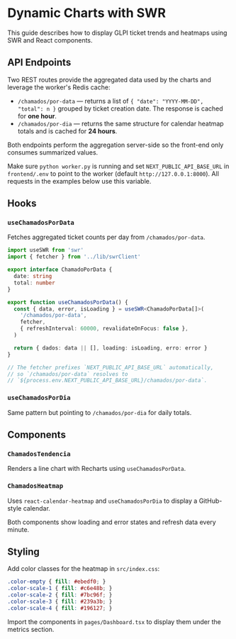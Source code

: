 # Dynamic Charts with SWR

This guide describes how to display GLPI ticket trends and heatmaps using SWR and React components.

## API Endpoints

Two REST routes provide the aggregated data used by the charts and leverage the worker's Redis cache:

- `/chamados/por-data` — returns a list of `{ "date": "YYYY-MM-DD", "total": n }` grouped by ticket creation date. The response is cached for **one hour**.
- `/chamados/por-dia` — returns the same structure for calendar heatmap totals and is cached for **24 hours**.

Both endpoints perform the aggregation server-side so the front-end only consumes summarized values.

Make sure `python worker.py` is running and set `NEXT_PUBLIC_API_BASE_URL` in
`frontend/.env` to point to the worker (default `http://127.0.0.1:8000`). All
requests in the examples below use this variable.

## Hooks

### `useChamadosPorData`
Fetches aggregated ticket counts per day from `/chamados/por-data`.

```ts
import useSWR from 'swr'
import { fetcher } from '../lib/swrClient'

export interface ChamadoPorData {
  date: string
  total: number
}

export function useChamadosPorData() {
  const { data, error, isLoading } = useSWR<ChamadoPorData[]>(
    '/chamados/por-data',
    fetcher,
    { refreshInterval: 60000, revalidateOnFocus: false },
  )

  return { dados: data || [], loading: isLoading, erro: error }
}

// The fetcher prefixes `NEXT_PUBLIC_API_BASE_URL` automatically,
// so `/chamados/por-data` resolves to
// `${process.env.NEXT_PUBLIC_API_BASE_URL}/chamados/por-data`.
```

### `useChamadosPorDia`
Same pattern but pointing to `/chamados/por-dia` for daily totals.

## Components

### `ChamadosTendencia`
Renders a line chart with Recharts using `useChamadosPorData`.

### `ChamadosHeatmap`
Uses `react-calendar-heatmap` and `useChamadosPorDia` to display a GitHub-style calendar.

Both components show loading and error states and refresh data every minute.

## Styling

Add color classes for the heatmap in `src/index.css`:

```css
.color-empty { fill: #ebedf0; }
.color-scale-1 { fill: #c6e48b; }
.color-scale-2 { fill: #7bc96f; }
.color-scale-3 { fill: #239a3b; }
.color-scale-4 { fill: #196127; }
```

Import the components in `pages/Dashboard.tsx` to display them under the metrics section.
